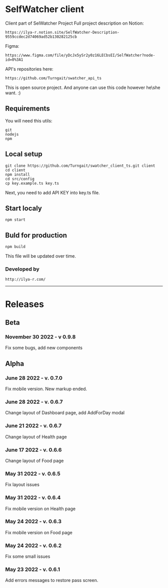 # SelfWatcher client

Client part of SelWatcher Project
Full project description on Notion:
```
https://ilya-r.notion.site/SelfWatcher-Description-9559ccdec2d74069ad52b130282125cb
```

Figma:
```
https://www.figma.com/file/yDcJx5ySr2y0z16LECbsEI/SelfWatcher?node-id=0%3A1
```

API's repositories here:
```
https://github.com/Turngait/swatcher_api_ts
```
This is open source project. And anyone can use this code however he\she want. :)

## Requirements
You will need this utils:
```
git
nodejs
npm
```

## Local setup
```
git clone https://github.com/Turngait/swatcher_client_ts.git client
cd client
npm install
cd src/config
cp key.example.ts key.ts
```
Next, you need to add API KEY into key.ts file.

## Start localy
```
npm start
```

## Buld for production
```
npm build
```

This file will be updated over time.

### Developed by
```
http://ilya-r.com/
```


<hr/>

# Releases
## Beta
### November 30 2022 - v 0.9.8
Fix some bugs, add new components

## Alpha
### June 28 2022 - v. 0.7.0
Fix mobile version. New markup ended.

### June 28 2022 - v. 0.6.7
Change layout of Dashboard page, add AddForDay modal

### June 21 2022 - v. 0.6.7
Change layout of Health page

### June 17 2022 - v. 0.6.6
Change layout of Food page

### May 31 2022 - v. 0.6.5
Fix layout issues

### May 31 2022 - v. 0.6.4
Fix mobile version on Health page

### May 24 2022 - v. 0.6.3
Fix mobile version on Food page

### May 24 2022 - v. 0.6.2
Fix some small issues

### May 23 2022 - v. 0.6.1
Add errors messages to restore pass screen.